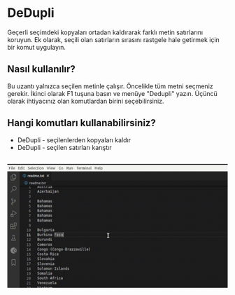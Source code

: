 # DeDupli

Geçerli seçimdeki kopyaları ortadan kaldırarak farklı metin satırlarını koruyun. Ek olarak, seçili olan satırların sırasını rastgele hale getirmek için bir komut uygulayın.

## Nasıl kullanılır?

Bu uzantı yalnızca seçilen metinle çalışır. Öncelikle tüm metni seçmeniz gerekir. İkinci olarak F1 tuşuna basın ve menüye "Dedupli" yazın. Üçüncü olarak ihtiyacınız olan komutlardan birini seçebilirsiniz.

## Hangi komutları kullanabilirsiniz?

- DeDupli - seçilenlerden kopyaları kaldır
- DeDupli - seçilen satırları karıştır

##

[![Vscode uzantısı](/translations/demo.gif 'Vscode uzantısı demosu')](https://learnwithyan.com)

#
